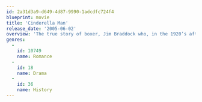 ```yaml
---
id: 2a31d3a9-d649-4d87-9990-1adcdfc724f4
blueprint: movie
title: 'Cinderella Man'
release_date: '2005-06-02'
overview: 'The true story of boxer, Jim Braddock who, in the 1920’s after his retirement, has a surprise comeback in order to get him and his family out of a socially poor state.'
genres:
  -
    id: 10749
    name: Romance
  -
    id: 18
    name: Drama
  -
    id: 36
    name: History
---
```

